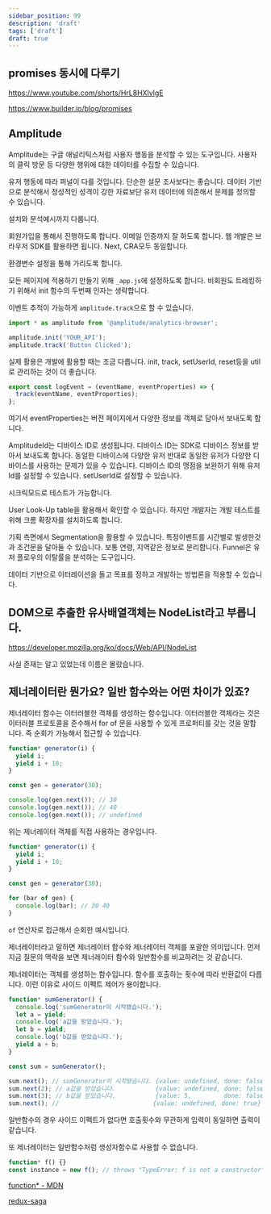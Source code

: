 ```yaml
---
sidebar_position: 99
description: 'draft'
tags: ['draft']
draft: true
---
```


## promises 동시에 다루기

<!-- @todo 아래 내용 정리하기 -->

https://www.youtube.com/shorts/HrL8HXlvlgE

https://www.builder.io/blog/promises

## Amplitude

Amplitude는 구글 애널리틱스처럼 사용자 행동을 분석할 수 있는 도구입니다. 사용자의 클릭 방문 등 다양한 행위에 대한 데이터를 수집할 수 있습니다.

유저 행동에 따라 퍼널이 다를 것입니다. 단순한 설문 조사보다는 좋습니다. 데이터 기반으로 분석해서 정성적인 성격이 강한 자료보단 유저 데이터에 의존해서 문제를 정의할 수 있습니다.

설치와 분석예시까지 다룹니다.

회원가입을 통해서 진행하도록 합니다. 이메일 인증까지 잘 하도록 합니다. 웹 개발은 브라우저 SDK를 활용하면 됩니다. Next, CRA모두 동일합니다.

환경변수 설정을 통해 가리도록 합니다.

모든 페이지에 적용하기 만들기 위해 `_app.js`에 설정하도록 합니다. 비회원도 트레킹하기 위해서 init 함수의 두번째 인자는 생략합니다.

이벤트 추적이 가능하게 `amplitude.track`으로 할 수 있습니다.

```ts
import * as amplitude from '@amplitude/analytics-browser';

amplitude.init('YOUR_API');
amplitude.track('Button Clicked');
```

실제 활용은 개발에 활용할 때는 조금 다릅니다. init, track, setUserId, reset등을 util로 관리하는 것이 더 좋습니다.

```js
export const logEvent = (eventName, eventProperties) => {
  track(eventName, eventProperties);
};
```

여기서 eventProperties는 버전 페이지에서 다양한 정보를 객체로 담아서 보내도록 합니다.

AmplitudeId는 디바이스 ID로 생성됩니다. 디바이스 ID는 SDK로 디바이스 정보를 받아서 보내도록 합니다. 동일한 디바이스에 다양한 유저 반대로 동일한 유저가 다양한 디바이스를 사용하는 문제가 있을 수 있습니다. 디바이스 ID의 맹점을 보완하기 위해 유저 Id를 설정할 수 있습니다. setUserId로 설정할 수 있습니다.

시크릭모드로 테스트가 가능합니다.

User Look-Up table을 활용해서 확인할 수 있습니다. 하지만 개발자는 개발 테스트를 위해 크롬 확장자를 설치하도록 합니다.

기획 측면에서 Segmentation을 활용할 수 있습니다. 특정이벤트를 시간별로 발생한것과 조건문을 달아둘 수 있습니다. 보통 연령, 지역같은 정보로 분리합니다. Funnel은 유저 플로우의 이탈률을 분석하는 도구입니다.

데이터 기반으로 이터레이션을 돌고 목표를 정하고 개발하는 방법론을 적용할 수 있습니다.

## DOM으로 추출한 유사배열객체는 NodeList라고 부릅니다.

https://developer.mozilla.org/ko/docs/Web/API/NodeList

사실 존재는 알고 있었는데 이름은 몰랐습니다.

## 제너레이터란 뭔가요? 일반 함수와는 어떤 차이가 있죠?

제너레이터 함수는 이터러블한 객체를 생성하는 함수입니다. 이터러블한 객체라는 것은 이터러블 프로토콜을 준수해서 for of 문을 사용할 수 있게 프로퍼티를 갖는 것을 말합니다. 즉 순회가 가능해서 접근할 수 있습니다.

```js
function* generator(i) {
  yield i;
  yield i + 10;
}

const gen = generator(30);

console.log(gen.next()); // 30
console.log(gen.next()); // 40
console.log(gen.next()); // undefined
```

위는 제너레이터 객체를 직접 사용하는 경우입니다.

```js
function* generator(i) {
  yield i;
  yield i + 10;
}

const gen = generator(30);

for (bar of gen) {
  console.log(bar); // 30 40
}
```

`of` 연산자로 접근해서 순회한 예시입니다.

제너레이터라고 말하면 제너레이터 함수와 제너레이터 객체를 포괄한 의미입니다. 먼저 지금 질문의 맥락을 보면 제너레이터 함수와 일반함수를 비교하려는 것 같습니다.

제너레이터는 객체를 생성하는 함수입니다. 함수를 호출하는 횟수에 따라 반환값이 다릅니다. 이런 이유로 사이드 이펙트 제어가 용이합니다.

```js
function* sumGenerator() {
  console.log('sumGenerator이 시작됐습니다.');
  let a = yield;
  console.log('a값을 받았습니다.');
  let b = yield;
  console.log('b값을 받았습니다.');
  yield a + b;
}

const sum = sumGenerator();

sum.next(); // sumGenerator이 시작됐습니다. {value: undefined, done: false}
sum.next(2); // a값을 받았습니다.           {value: undefined, done: false}
sum.next(3); // b값을 받았습니다.           {value: 5,         done: false}
sum.next(); //                          {value: undefined, done: true}
```

일반함수의 경우 사이드 이펙트가 없다면 호출횟수와 무관하게 입력이 동일하면 출력이 같습니다.

또 제너레이터는 일반함수처럼 생성자함수로 사용할 수 없습니다.

```js
function* f() {}
const instance = new f(); // throws "TypeError: f is not a constructor"
```

[function\* - MDN](https://developer.mozilla.org/ko/docs/Web/JavaScript/Reference/Statements/function*)

[redux-saga](https://react.vlpt.us/redux-middleware/10-redux-saga.html)
